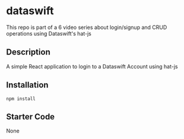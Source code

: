 # dataswift

This repo is part of a 6 video series about login/signup and CRUD operations using Dataswift's hat-js

## Description
A simple React application to login to a Dataswift Account using hat-js

## Installation
<code>npm install</code>

## Starter Code
None
